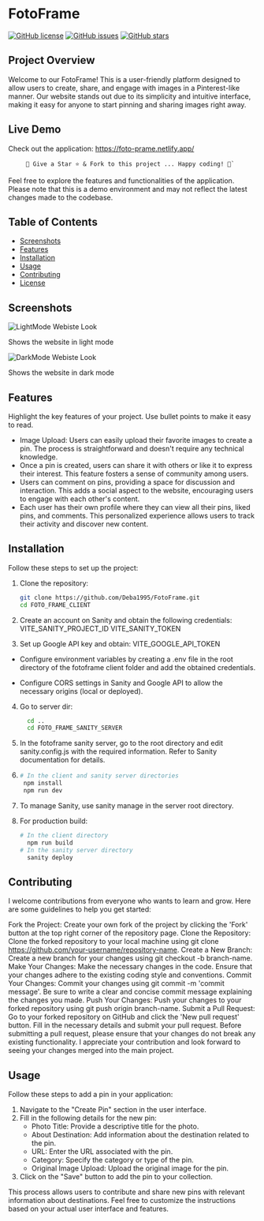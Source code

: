 # FotoFrame

[![GitHub license](https://img.shields.io/github/license/Deba1995/FotoFrame)](https://github.com/Deba1995/FotoFrame/blob/main/LICENSE)
[![GitHub issues](https://img.shields.io/github/issues/Deba1995/FotoFrame)](https://github.com/Deba1995/FotoFrame/issues)
[![GitHub stars](https://img.shields.io/github/stars/Deba1995/FotoFrame)](https://github.com/Deba1995/FotoFrame/stargazers)

## Project Overview
Welcome to our FotoFrame! This is a user-friendly platform designed to allow users to create, share, and engage with images in a Pinterest-like manner. Our website stands out due to its simplicity and intuitive interface, making it easy for anyone to start pinning and sharing images right away.

## Live Demo

Check out the application: https://foto-prame.netlify.app/

      
         🚀 Give a Star ⭐️ & Fork to this project ... Happy coding! 🐼`

Feel free to explore the features and functionalities of the application. Please note that this is a demo environment and may not reflect the latest changes made to the codebase.


## Table of Contents

- [Screenshots](#screenshots)
- [Features](#features)
- [Installation](#installation)
- [Usage](#usage)
- [Contributing](#contributing)
- [License](#license)

## Screenshots
![LightMode Webiste Look](https://github.com/Deba1995/FotoFrame/assets/38239468/64f7dffd-2c0f-4f70-971d-d22a9560ff6f)

Shows the website in light mode

![DarkMode Webiste Look](https://github.com/Deba1995/FotoFrame/assets/38239468/e8165b92-f7c1-4dc5-808a-aa29168d03c0)

Shows the website in dark mode

## Features

Highlight the key features of your project. Use bullet points to make it easy to read.

- Image Upload: Users can easily upload their favorite images to create a pin. The process is straightforward and doesn't require any technical knowledge.
- Once a pin is created, users can share it with others or like it to express their interest. This feature fosters a sense of community among users.
- Users can comment on pins, providing a space for discussion and interaction. This adds a social aspect to the website, encouraging users to engage with each other's content.
- Each user has their own profile where they can view all their pins, liked pins, and comments. This personalized experience allows users to track their activity and discover new content.

## Installation

Follow these steps to set up the project:

1. Clone the repository:

   ```bash
   git clone https://github.com/Deba1995/FotoFrame.git
   cd FOTO_FRAME_CLIENT

2. Create an account on Sanity and obtain the following credentials:
   VITE_SANITY_PROJECT_ID
   VITE_SANITY_TOKEN
3. Set up Google API key and obtain:
   VITE_GOOGLE_API_TOKEN
   
 - Configure environment variables by creating a .env file in the root directory of the fotoframe client folder and add the obtained credentials.

 - Configure CORS settings in Sanity and Google API to allow the necessary origins (local or deployed).

4. Go to server dir:
   
   ```bash
     cd ..
     cd FOTO_FRAME_SANITY_SERVER

5. In the fotoframe sanity server, go to the root directory and edit sanity.config.js with the required information. Refer to Sanity documentation for details.
6.
   ```bash
   # In the client and sanity server directories
    npm install
    npm run dev
7. To manage Sanity, use sanity manage in the server root directory.
8. For production build:
    ```bash
    # In the client directory
      npm run build
    # In the sanity server directory
      sanity deploy

## Contributing

I welcome contributions from everyone who wants to learn and grow. Here are some guidelines to help you get started:

Fork the Project: Create your own fork of the project by clicking the 'Fork' button at the top right corner of the repository page.
Clone the Repository: Clone the forked repository to your local machine using git clone https://github.com/your-username/repository-name.
Create a New Branch: Create a new branch for your changes using git checkout -b branch-name.
Make Your Changes: Make the necessary changes in the code. Ensure that your changes adhere to the existing coding style and conventions.
Commit Your Changes: Commit your changes using git commit -m 'commit message'. Be sure to write a clear and concise commit message explaining the changes you made.
Push Your Changes: Push your changes to your forked repository using git push origin branch-name.
Submit a Pull Request: Go to your forked repository on GitHub and click the 'New pull request' button. Fill in the necessary details and submit your pull request.
Before submitting a pull request, please ensure that your changes do not break any existing functionality. I appreciate your contribution and look forward to seeing your changes merged into the main project.

## Usage

Follow these steps to add a pin in your application:

1. Navigate to the "Create Pin" section in the user interface.
2. Fill in the following details for the new pin:
   - Photo Title: Provide a descriptive title for the photo.
   - About Destination: Add information about the destination related to the pin.
   - URL: Enter the URL associated with the pin.
   - Category: Specify the category or type of the pin.
   - Original Image Upload: Upload the original image for the pin.
3. Click on the "Save" button to add the pin to your collection.

This process allows users to contribute and share new pins with relevant information about destinations. Feel free to customize the instructions based on your actual user interface and features.



  
